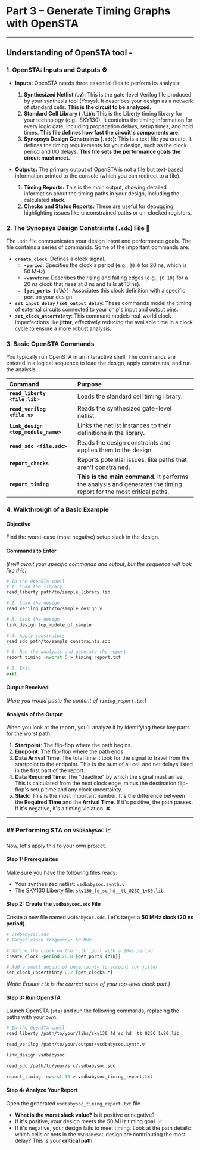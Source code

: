 # Part 3 – Generate Timing Graphs with OpenSTA

---

## Understanding of OpenSTA tool -

### 1. OpenSTA: Inputs and Outputs ⚙️

* **Inputs:** OpenSTA needs three essential files to perform its analysis:
  1.  **Synthesized Netlist (`.v`):** This is the gate-level Verilog file produced by your synthesis tool (Yosys). It describes your design as a network of standard cells. **This is the circuit to be analyzed.**
  2.  **Standard Cell Library (`.lib`):** This is the Liberty timing library for your technology (e.g., SKY130). It contains the timing information for every logic gate, including propagation delays, setup times, and hold times. **This file defines how fast the circuit's components are.**
  3.  **Synopsys Design Constraints (`.sdc`):** This is a text file you create. It defines the timing requirements for your design, such as the clock period and I/O delays. **This file sets the performance goals the circuit must meet.**

* **Outputs:** The primary output of OpenSTA is not a file but text-based information printed to the console (which you can redirect to a file).
  1.  **Timing Reports:** This is the main output, showing detailed information about the timing paths in your design, including the calculated **slack**.
  2.  **Checks and Status Reports:** These are useful for debugging, highlighting issues like unconstrained paths or un-clocked registers.

### 2. The Synopsys Design Constraints (`.sdc`) File 📝

The `.sdc` file communicates your design intent and performance goals. The file contains a series of commands. Some of the important commands are:

  * **`create_clock`**: Defines a clock signal.
      * **`-period`**: Specifies the clock's period (e.g., `20.0` for 20 ns, which is 50 MHz).
      * **`-waveform`**: Describes the rising and falling edges (e.g., `{0 10}` for a 20 ns clock that rises at 0 ns and falls at 10 ns).
      * **`[get_ports {clk}]`**: Associates this clock definition with a specific port on your design.
  * **`set_input_delay` / `set_output_delay`**: These commands model the timing of external circuits connected to your chip's input and output pins.
  * **`set_clock_uncertainty`**: This command models real-world clock imperfections like **jitter**, effectively reducing the available time in a clock cycle to ensure a more robust analysis.

### 3. Basic OpenSTA Commands

You typically run OpenSTA in an interactive shell. The commands are entered in a logical sequence to load the design, apply constraints, and run the analysis.

| Command | Purpose |
| :--- | :--- |
| **`read_liberty <file.lib>`** | Loads the standard cell timing library. |
| **`read_verilog <file.v>`** | Reads the synthesized gate-level netlist. |
| **`link_design <top_module_name>`** | Links the netlist instances to their definitions in the library. |
| **`read_sdc <file.sdc>`** | Reads the design constraints and applies them to the design. |
| **`report_checks`** | Reports potential issues, like paths that aren't constrained. |
| **`report_timing`** | **This is the main command.** It performs the analysis and generates the timing report for the most critical paths. |

### 4. Walkthrough of a Basic Example

#### **Objective**

Find the worst-case (most negative) setup slack in the design.

#### **Commands to Enter**

*(I will await your specific commands and output, but the sequence will look like this)*

```tcl
# In the OpenSTA shell
# 1. Load the library
read_liberty path/to/sample_library.lib

# 2. Load the design
read_verilog path/to/sample_design.v

# 3. Link the design
link_design top_module_of_sample

# 4. Apply constraints
read_sdc path/to/sample_constraints.sdc

# 5. Run the analysis and generate the report
report_timing -nworst 5 > timing_report.txt

# 6. Exit
exit
```

#### **Output Received**

*(Here you would paste the content of `timing_report.txt`)*

#### **Analysis of the Output**

When you look at the report, you'll analyze it by identifying these key parts for the worst path:

1.  **Startpoint**: The flip-flop where the path begins.
2.  **Endpoint**: The flip-flop where the path ends.
3.  **Data Arrival Time**: The total time it took for the signal to travel from the startpoint to the endpoint. This is the sum of all cell and net delays listed in the first part of the report.
4.  **Data Required Time**: The "deadline" by which the signal must arrive. This is calculated from the next clock edge, minus the destination flip-flop's setup time and any clock uncertainty.
5.  **Slack**: This is the most important number. It's the difference between the **Required Time** and the **Arrival Time**. If it's positive, the path passes. If it's negative, it's a timing violation. ❌

-----

### \#\# Performing STA on `VSDBabySoC` 📈

Now, let's apply this to your own project.

#### **Step 1: Prerequisites**

Make sure you have the following files ready:

  * Your synthesized netlist: `vsdbabysoc.synth.v`
  * The SKY130 Liberty file: `sky130_fd_sc_hd__tt_025C_1v80.lib`

#### **Step 2: Create the `vsdbabysoc.sdc` File**

Create a new file named `vsdbabysoc.sdc`. Let's target a **50 MHz clock (20 ns period)**.

```tcl
# vsdbabysoc.sdc
# Target clock frequency: 50 MHz

# Define the clock on the 'clk' port with a 20ns period
create_clock -period 20.0 [get_ports {clk}]

# Add a small amount of uncertainty to account for jitter
set_clock_uncertainty 0.2 [get_clocks *]
```

*(Note: Ensure `clk` is the correct name of your top-level clock port.)*

#### **Step 3: Run OpenSTA**

Launch OpenSTA (`sta`) and run the following commands, replacing the paths with your own.

```tcl
# In the OpenSTA shell
read_liberty /path/to/your/libs/sky130_fd_sc_hd__tt_025C_1v80.lib

read_verilog /path/to/your/output/vsdbabysoc.synth.v

link_design vsdbabysoc

read_sdc /path/to/your/src/vsdbabysoc.sdc

report_timing -nworst 10 > vsdbabysoc_timing_report.txt
```

#### **Step 4: Analyze Your Report**

Open the generated `vsdbabysoc_timing_report.txt` file.

  * **What is the worst slack value?** Is it positive or negative?
  * If it's positive, your design meets the 50 MHz timing goal. ✅
  * If it's negative, your design fails to meet timing. Look at the path details: which cells or nets in the `VSDBabySoC` design are contributing the most delay? This is your **critical path**.
